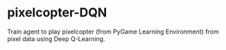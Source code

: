 # pixelcopter-DQN
Train agent to play pixelcopter (from PyGame Learning Environment) from pixel data using Deep Q-Learning.
